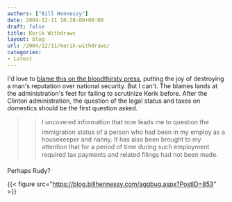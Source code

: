 ```yaml
---
authors: ["Bill Hennessy"]
date: 2004-12-11 10:28:00+00:00
draft: false
title: Kerik Withdraws
layout: blog
url: /2004/12/11/kerik-withdraws/
categories:
- Latest
---
```


I'd love to [blame this on the bloodthirsty press](https://msnbc.msn.com/id/6696551/), putting the joy of destroying a man's reputation over national security. But I can't. The blames lands at the administration's feet for failing to scrutinize Kerik before. After the Clinton administration, the question of the legal status and taxes on domestics should be the first question asked.




> 

> 
> > 

>> 
>> I uncovered information that now leads me to question the immigration status of a person who had been in my employ as a housekeeper and nanny. It has also been brought to my attention that for a period of time during such employment required tax payments and related filings had not been made. 
>> 
>> 
> 
> 




Perhaps Rudy?

{{< figure src="https://blog.billhennessy.com/aggbug.aspx?PostID=853" >}}

